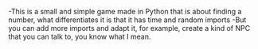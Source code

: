 -This is a small and simple game made in Python that is about finding a number, what differentiates it is that it has time and random imports
-But you can add more imports and adapt it, for example, create a kind of NPC that you can talk to, you know what I mean.
